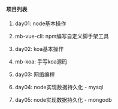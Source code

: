 #### 项目列表
1. day01: node基本操作
2. mb-vue-cli: npm编写自定义脚手架工具

3. day02: koa基本操作
4. mb-koa: 手写koa源码

5. day03: 网络编程
6. day04: node实现数据持久化 - mysql
7. day05: node实现数据持久化 - mongodb